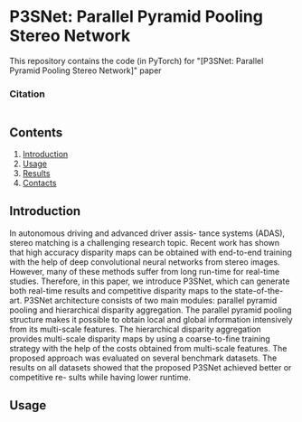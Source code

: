 # P3SNet: Parallel Pyramid Pooling Stereo Network

This repository contains the code (in PyTorch) for "[P3SNet: Parallel Pyramid Pooling Stereo Network]" paper   
### Citation
```

```

## Contents

1. [Introduction](#introduction)
2. [Usage](#usage)
3. [Results](#results)
4. [Contacts](#contacts)

## Introduction

In autonomous driving and advanced driver assis-
tance systems (ADAS), stereo matching is a challenging research
topic. Recent work has shown that high accuracy disparity maps
can be obtained with end-to-end training with the help of deep
convolutional neural networks from stereo images. However,
many of these methods suffer from long run-time for real-time
studies. Therefore, in this paper, we introduce P3SNet, which can
generate both real-time results and competitive disparity maps
to the state-of-the-art. P3SNet architecture consists of two main
modules: parallel pyramid pooling and hierarchical disparity
aggregation. The parallel pyramid pooling structure makes it
possible to obtain local and global information intensively from
its multi-scale features. The hierarchical disparity aggregation
provides multi-scale disparity maps by using a coarse-to-fine
training strategy with the help of the costs obtained from
multi-scale features. The proposed approach was evaluated on
several benchmark datasets. The results on all datasets showed
that the proposed P3SNet achieved better or competitive re-
sults while having lower runtime.

## Usage
